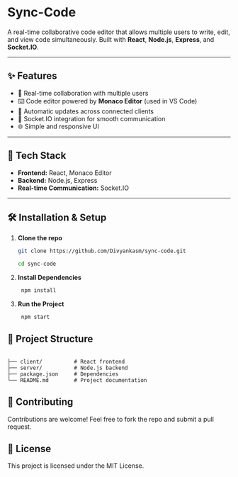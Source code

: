 # Sync-Code

A real-time collaborative code editor that allows multiple users to write, edit, and view code simultaneously. Built with **React**, **Node.js**, **Express**, and **Socket.IO**.

---

## ✨ Features

- 👥 Real-time collaboration with multiple users
- ⌨️ Code editor powered by **Monaco Editor** (used in VS Code)
- 🔄 Automatic updates across connected clients
- 📡 Socket.IO integration for smooth communication
- 🌐 Simple and responsive UI

---

## 🚀 Tech Stack

- **Frontend:** React, Monaco Editor  
- **Backend:** Node.js, Express  
- **Real-time Communication:** Socket.IO  

---

## 🛠️ Installation & Setup

1. **Clone the repo**

   ```bash
   git clone https://github.com/Divyankasm/sync-code.git

   cd sync-code
   ```

2. **Install Dependencies**

   ```bash
    npm install
   ```

3. **Run the Project**

   ```bash
    npm start
   ```
   

## 📂 Project Structure

```

├── client/          # React frontend
├── server/          # Node.js backend
├── package.json     # Dependencies
└── README.md        # Project documentation

```

## 🤝 Contributing

Contributions are welcome!
Feel free to fork the repo and submit a pull request.

## 📜 License

This project is licensed under the MIT License.
